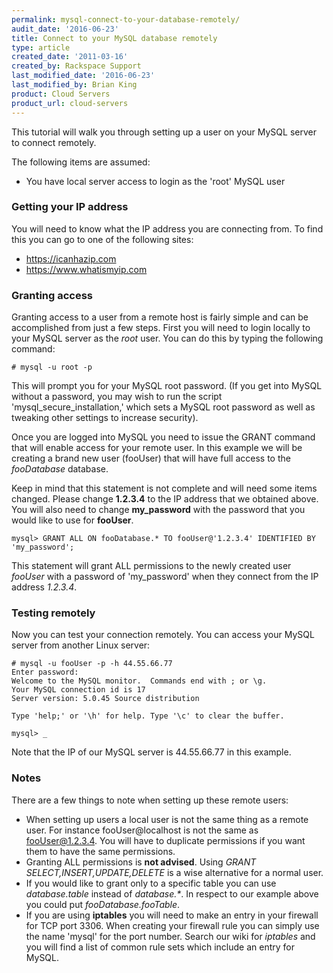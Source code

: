 ```yaml
---
permalink: mysql-connect-to-your-database-remotely/
audit_date: '2016-06-23'
title: Connect to your MySQL database remotely
type: article
created_date: '2011-03-16'
created_by: Rackspace Support
last_modified_date: '2016-06-23'
last_modified_by: Brian King
product: Cloud Servers
product_url: cloud-servers
---
```


This tutorial will walk you through setting up a user on your MySQL
server to connect remotely.

The following items are assumed:

-   You have local server access to login as the 'root' MySQL user

### Getting your IP address

You will need to know what the IP address you are connecting from. To
find this you can go to one of the following sites:

-   <https://icanhazip.com>
-   <https://www.whatismyip.com>

### Granting access

Granting access to a user from a remote host is fairly simple and can be
accomplished from just a few steps. First you will need to login locally to your
MySQL server as the *root* user. You can do this by typing the following
command:

    # mysql -u root -p

This will prompt you for your MySQL root password. (If you get into MySQL without a 
password, you may wish to run the script 'mysql_secure_installation,' which sets a MySQL
 root password as well as tweaking other settings to increase security).

Once you are logged into MySQL you need to issue the GRANT command that
will enable access for your remote user. In this example we will be
creating a brand new user (fooUser) that will have full access to the
*fooDatabase* database.

Keep in mind that this statement is not complete and will need some
items changed. Please change **1.2.3.4** to the IP address that we
obtained above. You will also need to change **my_password** with the
password that you would like to use for **fooUser**.

    mysql> GRANT ALL ON fooDatabase.* TO fooUser@'1.2.3.4' IDENTIFIED BY 'my_password';

This statement will grant ALL permissions to the newly created user
*fooUser* with a password of 'my_password' when they connect from the
IP address *1.2.3.4*.

### Testing remotely

Now you can test your connection remotely. You can access your MySQL
server from another Linux server:

    # mysql -u fooUser -p -h 44.55.66.77
    Enter password:
    Welcome to the MySQL monitor.  Commands end with ; or \g.
    Your MySQL connection id is 17
    Server version: 5.0.45 Source distribution

    Type 'help;' or '\h' for help. Type '\c' to clear the buffer.

    mysql> _

Note that the IP of our MySQL server is 44.55.66.77 in this example.

### Notes

There are a few things to note when setting up these remote users:

-   When setting up users a local user is not the same thing as a
    remote user. For instance fooUser@localhost is not the same
    as fooUser@1.2.3.4. You will have to duplicate permissions if you
    want them to have the same permissions.
-   Granting ALL permissions is **not advised**. Using *GRANT
    SELECT,INSERT,UPDATE,DELETE* is a wise alternative for a
    normal user.
-   If you would like to grant only to a specific table you can use
    *database.table* instead of *database.\**. In respect to our example
    above you could put *fooDatabase.fooTable*.
-   If you are using **iptables** you will need to make an entry in your
    firewall for TCP port 3306. When creating your firewall rule you can
    simply use the name 'mysql' for the port number. Search our wiki for
    *iptables* and you will find a list of common rule sets which
    include an entry for MySQL.
